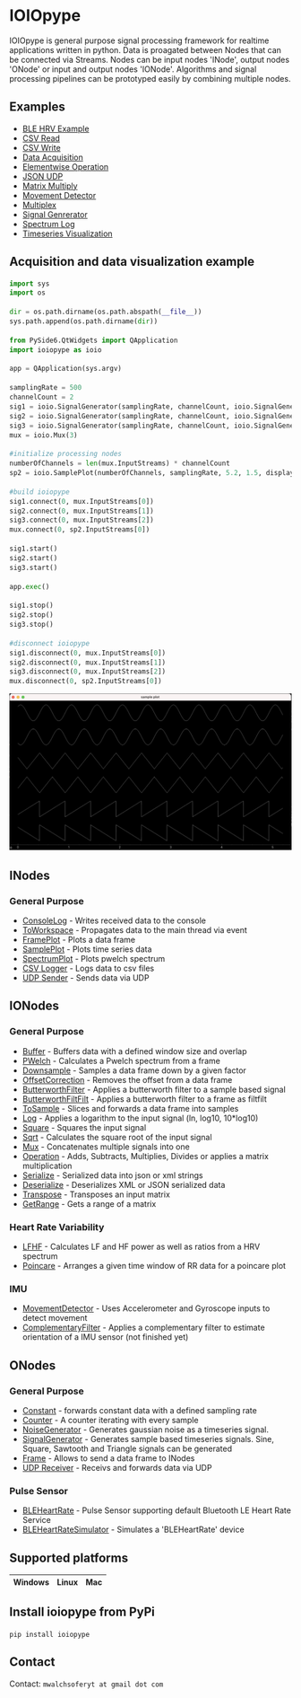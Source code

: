 # IOIOpype
 IOIOpype is general purpose signal processing framework for realtime applications written in python. Data is proagated between Nodes that can be connected via Streams. Nodes can be input nodes 'INode', output nodes 'ONode' or input and output nodes 'IONode'. Algorithms and signal processing pipelines can be prototyped easily by combining multiple nodes.

## Examples

- [BLE HRV Example](/examples/example_ble_heart_rate_variability.py)
- [CSV Read](/examples/example_csv_read.py)
- [CSV Write](/examples/example_csv_write.py)
- [Data Acquisition](/examples/example_daq.py)
- [Elementwise Operation](/examples/example_elementwise_operation.py)
- [JSON UDP](/examples/example_json_udp.py)
- [Matrix Multiply](/examples/example_matrix_multiply.py)
- [Movement Detector](/examples/example_movement_detector.py)
- [Multiplex](/examples/example_multiplex.py)
- [Signal Genrerator](/examples/example_signalgenerator.py)
- [Spectrum Log](/examples/example_spectrum_log.py)
- [Timeseries Visualization](/examples/example_timeseries_visualization.py)

## Acquisition and data visualization example

```python
import sys
import os

dir = os.path.dirname(os.path.abspath(__file__))
sys.path.append(os.path.dirname(dir))

from PySide6.QtWidgets import QApplication
import ioiopype as ioio

app = QApplication(sys.argv)

samplingRate = 500
channelCount = 2
sig1 = ioio.SignalGenerator(samplingRate, channelCount, ioio.SignalGenerator.SignalMode.Sine, 0.5, 2, 0)
sig2 = ioio.SignalGenerator(samplingRate, channelCount, ioio.SignalGenerator.SignalMode.Triangle, 0.5, 2, 0)
sig3 = ioio.SignalGenerator(samplingRate, channelCount, ioio.SignalGenerator.SignalMode.Sawtooth, 0.5, 2, 0)
mux = ioio.Mux(3)

#initialize processing nodes
numberOfChannels = len(mux.InputStreams) * channelCount
sp2 = ioio.SamplePlot(numberOfChannels, samplingRate, 5.2, 1.5, displayMode=ioio.SamplePlot.DisplayMode.Continous)

#build ioiopype
sig1.connect(0, mux.InputStreams[0])
sig2.connect(0, mux.InputStreams[1])
sig3.connect(0, mux.InputStreams[2])
mux.connect(0, sp2.InputStreams[0])

sig1.start()
sig2.start()
sig3.start()

app.exec()

sig1.stop()
sig2.stop()
sig3.stop()

#disconnect ioiopype
sig1.disconnect(0, mux.InputStreams[0])
sig2.disconnect(0, mux.InputStreams[1])
sig3.disconnect(0, mux.InputStreams[2])
mux.disconnect(0, sp2.InputStreams[0])
```

![Data Acquisition Example](img/example1.png)

## INodes
### General Purpose
- [ConsoleLog](/ioiopype/common/i_nodes/console_log.py) - Writes received data to the console
- [ToWorkspace](/ioiopype/common/i_nodes/to_workspace.py) - Propagates data to the main thread via event
- [FramePlot](/ioiopype/desktop/i_nodes/frame_plot.py) - Plots a data frame
- [SamplePlot](/ioiopype/desktop/i_nodes/sample_plot.py) - Plots time series data
- [SpectrumPlot](/ioiopype/desktop/i_nodes/spectrum_plot.py) - Plots pwelch spectrum
- [CSV Logger](/ioiopype/common/i_nodes/csv_logger.py) - Logs data to csv files
- [UDP Sender](/ioiopype/common/i_nodes/udp_sender.py) - Sends data via UDP

## IONodes
### General Purpose
- [Buffer](/ioiopype/common/io_nodes/buffer.py) - Buffers data with a defined window size and overlap
- [PWelch](/ioiopype/common/io_nodes/pwelch.py) - Calculates a Pwelch spectrum from a frame
- [Downsample](/ioiopype/common/io_nodes/downsample.py) - Samples a data frame down by a given factor
- [OffsetCorrection](/ioiopype/common/io_nodes/offset_correction.py) - Removes the offset from a data frame
- [ButterworthFilter](/ioiopype/common/io_nodes/butterworth_filter.py) - Applies a butterworth filter to a sample based signal
- [ButterworthFiltFilt](/ioiopype/common/io_nodes/butterworth_filtfilt.py) - Applies a butterworth filter to a frame as filtfilt
- [ToSample](/ioiopype/common/io_nodes/to_sample.py) - Slices and forwards a data frame into samples
- [Log](/ioiopype/common/io_nodes/log.py) - Applies a logarithm to the input signal (ln, log10, 10*log10)
- [Square](/ioiopype/common/io_nodes/square.py) - Squares the input signal
- [Sqrt](/ioiopype//common//io_nodes//sqrt.py) - Calculates the square root of the input signal
- [Mux](/ioiopype/common/io_nodes/mux.py) - Concatenates multiple signals into one
- [Operation](/ioiopype/common/io_nodes/operation.py) - Adds, Subtracts, Multiplies, Divides or applies a matrix multiplication
- [Serialize](/ioiopype/common/io_nodes/serialize.py) - Serialized data into json or xml strings
- [Deserialize](/ioiopype/common/io_nodes/deserialize.py) - Deserializes XML or JSON serialized data
- [Transpose](/ioiopype/common/io_nodes/transpose.py) - Transposes an input matrix
- [GetRange](/ioiopype/common/io_nodes/get_range.py) - Gets a range of a matrix

### Heart Rate Variability
- [LFHF](/ioiopype/common/io_nodes/lfhf.py) - Calculates LF and HF power as well as ratios from a HRV spectrum
- [Poincare](/ioiopype/common/io_nodes/poincare.py) - Arranges a given time window of RR data for a poincare plot

### IMU
- [MovementDetector](/ioiopype/common/io_nodes/movement_detector.py) - Uses Accelerometer and Gyroscope inputs to detect movement
- [ComplementaryFilter](/ioiopype/common/io_nodes/complementary_filter.py) - Applies a complementary filter to estimate orientation of a IMU sensor (not finished yet)

## ONodes
### General Purpose
- [Constant](/ioiopype/common/o_nodes/constant.py) - forwards constant data with a defined sampling rate
- [Counter](/ioiopype/common/o_nodes/counter.py) - A counter iterating with every sample
- [NoiseGenerator](/ioiopype/common/o_nodes/noise_generator.py) - Generates gaussian noise as a timeseries signal.
- [SignalGenerator](/ioiopype/common/o_nodes/signal_generator.py) - Generates sample based timeseries signals. Sine, Square, Sawtooth and Triangle signals can be generated
- [Frame](/ioiopype/common/o_nodes/frame.py) - Allows to send a data frame to INodes
- [UDP Receiver](/ioiopype/common/o_nodes/udp_receiver.py) - Receivs and forwards data via UDP

### Pulse Sensor
- [BLEHeartRate](/ioiopype/common/o_nodes/ble_heart_rate.py) - Pulse Sensor supporting default Bluetooth LE Heart Rate Service
- [BLEHeartRateSimulator](/ioiopype/common/o_nodes/ble_heart_rate_simulator.py) - Simulates a 'BLEHeartRate' device

## Supported platforms

| Windows    | Linux    | Mac  |
| :--------- |:---------| :----|

## Install ioiopype from PyPi

```pip install ioiopype```

## Contact
Contact: ```mwalchsoferyt at gmail dot com```